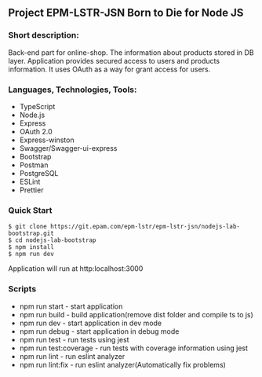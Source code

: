 ## Project EPM-LSTR-JSN Born to Die for Node JS

### Short description:
Back-end part for online-shop.
The information about products stored in DB layer.
Application provides secured access to users and products information.
It uses OAuth as a way for grant access for users.

### Languages, Technologies, Tools:  

* TypeScript
* Node.js
* Express
* OAuth 2.0
* Express-winston
* Swagger/Swagger-ui-express
* Bootstrap
* Postman
* PostgreSQL
* ESLint
* Prettier 

### Quick Start

```
$ git clone https://git.epam.com/epm-lstr/epm-lstr-jsn/nodejs-lab-bootstrap.git
$ cd nodejs-lab-bootstrap
$ npm install
$ npm run dev
```
  
  Application will run at http:localhost:3000

  ### Scripts
* npm run start - start application
* npm run build - build application(remove dist folder and compile ts to js)
* npm run dev - start application in dev mode
* npm run debug - start application in debug mode
* npm run test - run tests using jest
* npm run test:coverage - run tests with coverage information using jest
* npm run lint - run eslint analyzer
* npm run lint:fix - run eslint analyzer(Automatically fix problems)